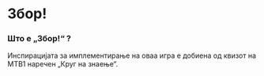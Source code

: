 ﻿Збор!
============
   
<h3> Што е „Збор!“ ? </h3>
<p> Инспирацијата за имплементирање на оваа игра е добиена од квизот на МТВ1 наречен „Круг на знаење“. </p>
